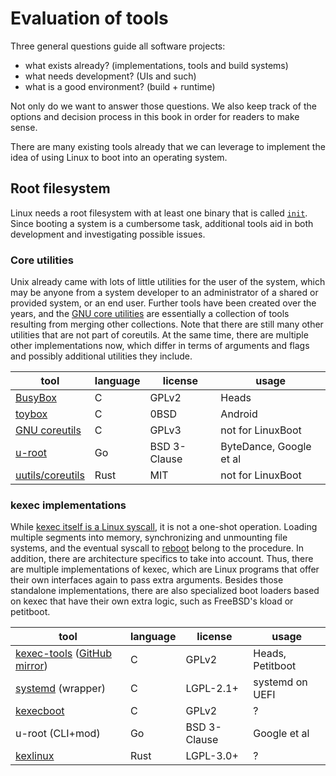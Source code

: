 # Evaluation of tools

Three general questions guide all software projects:

- what exists already? (implementations, tools and build systems)
- what needs development? (UIs and such)
- what is a good environment? (build + runtime)

Not only do we want to answer those questions. We also keep track of the options
and decision process in this book in order for readers to make sense.

There are many existing tools already that we can leverage to implement the idea
of using Linux to boot into an operating system.

## Root filesystem

Linux needs a root filesystem with at least one binary that is called
[`init`](https://docs.kernel.org/admin-guide/init.html). Since booting a system
is a cumbersome task, additional tools aid in both development and investigating
possible issues.

### Core utilities

Unix already came with lots of little utilities for the user of the system,
which may be anyone from a system developer to an administrator of a shared or
provided system, or an end user. Further tools have been created over the years,
and the [GNU core utilities](https://en.wikipedia.org/wiki/GNU_Core_Utilities)
are essentially a collection of tools resulting from merging other collections.
Note that there are still many other utilities that are not part of coreutils.
At the same time, there are multiple other implementations now, which differ in
terms of arguments and flags and possibly additional utilities they include.

| tool                                                     | language | license      | usage                   |
| -------------------------------------------------------- | -------- | ------------ | ----------------------- |
| [BusyBox](https://busybox.net/)                          | C        | GPLv2        | Heads                   |
| [toybox](http://landley.net/toybox)                      | C        | 0BSD         | Android                 |
| [GNU coreutils](https://www.gnu.org/software/coreutils/) | C        | GPLv3        | not for LinuxBoot       |
| [u-root](https://u-root.org)                             | Go       | BSD 3-Clause | ByteDance, Google et al |
| [uutils/coreutils](http://uutils.github.io/)             | Rust     | MIT          | not for LinuxBoot       |

### kexec implementations

While [kexec itself is a Linux syscall](https://git.kernel.org/pub/scm/linux/kernel/git/torvalds/linux.git/tree/include/uapi/linux/kexec.h),
it is not a one-shot operation. Loading multiple segments into memory,
synchronizing and unmounting file systems, and the eventual syscall to
[reboot](https://git.kernel.org/pub/scm/linux/kernel/git/torvalds/linux.git/tree/include/uapi/linux/reboot.h)
belong to the procedure. In addition, there are architecture specifics to take
into account. Thus, there are multiple implementations of kexec, which are Linux
programs that offer their own interfaces again to pass extra arguments. Besides
those standalone implementations, there are also specialized boot loaders based
on kexec that have their own extra logic, such as FreeBSD's kload or petitboot.

| tool                                                                                                                                     | language  | license      | usage            |
| ---------------------------------------------------------------------------------------------------------------------------------------- | --------- | ------------ | ---------------- |
| [kexec-tools](https://git.kernel.org/pub/scm/utils/kernel/kexec/kexec-tools.git) ([GitHub mirror](https://github.com/horms/kexec-tools)) | C         | GPLv2        | Heads, Petitboot |
| [systemd](https://systemd.io/) (wrapper)                                                                                                 | C         | LGPL-2.1+    | systemd on UEFI  |
| [kexecboot](https://github.com/kexecboot/kexecboot)                                                                                      | C         | GPLv2        | ?                |
| u-root (CLI+mod)                                                                                                                         | Go        | BSD 3-Clause | Google et al     |
| [kexlinux](https://github.com/im-0/kexlinux)                                                                                             | Rust      | LGPL-3.0+    | ?                |
